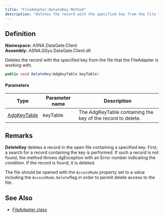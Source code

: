```yaml
---
title: "FileAdapter.DeleteKey Method"
description: "Deletes the record with the specified key from the file that the FileAdapter is working with."
---
```


## Definition

**Namespace:** ASNA.DataGate.Client  
**Assembly:** ASNA.QSys.DataGate.Client.dll

Deletes the record with the specified key from the file that the FileAdapter is working with.

```cs
public void DeleteKey(AdgKeyTable keyTable)
```

#### Parameters

| Type | Parameter name | Description |
| --- | --- | --- |
| [AdgKeyTable](/reference/datagate/datagate-client/adg-key-table.html) | keyTable | The AdgKeyTable containing the key of the record to delete. |

## Remarks
 
**DeleteKey** deletes a record in the open file containing a specified key. First, a search for a record containing the key is performed. If such a record is not found, the method throws dgException with an Error number indicating the condition. If the record is found, it is deleted.

The file should be opened with the `AccessMode` property set to a value including the `AccessMode.Delete`flag in order to permit delete access to the file.


## See Also
- [FileAdapter class](file-adapter.html)
